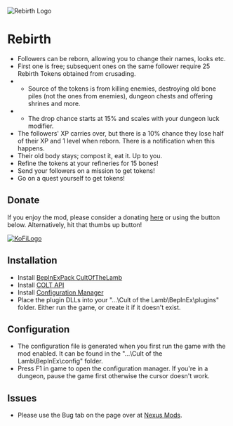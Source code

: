 ![Rebirth Logo](https://i.ibb.co/mtd9My7/nexus-main-logo.png)

# Rebirth

* Followers can be reborn, allowing you to change their names, looks etc.
* First one is free; subsequent ones on the same follower require 25 Rebirth Tokens obtained from crusading. 
* * Source of the tokens is from killing enemies, destroying old bone piles (not the ones from enemies), dungeon chests and offering shrines and more.
* * The drop chance starts at 15% and scales with your dungeon luck modifier. 
* The followers' XP carries over, but there is a 10% chance they lose half of their XP and 1 level when reborn. There is a notification when this happens.
* Their old body stays; compost it, eat it. Up to you.
* Refine the tokens at your refineries for 15 bones!
* Send your followers on a mission to get tokens!
* Go on a quest yourself to get tokens!

## Donate

If you enjoy the mod, please consider a donating [here](https://ko-fi.com/p1xel8ted) or using the button below. Alternatively, hit that thumbs up button!

[![KoFiLogo](https://ko-fi.com/img/githubbutton_sm.svg)](https://ko-fi.com/p1xel8ted)

## Installation

* Install [BepInExPack CultOfTheLamb](https://thunderstore.io/c/cult-of-the-lamb/p/BepInEx/BepInExPack_CultOfTheLamb/)
* Install [COLT API](https://thunderstore.io/c/cult-of-the-lamb/p/xhayper/COTL_API/)
* Install [Configuration Manager](https://thunderstore.io/c/cult-of-the-lamb/p/p1xel8ted/BepInEx_Configuration_Manager/)
* Place the plugin DLLs into your "...\Cult of the Lamb\BepInEx\plugins" folder. Either run the game, or create it if it doesn't exist.

## Configuration

* The configuration file is generated when you first run the game with the mod enabled. It can be found in the "...\Cult of the Lamb\BepInEx\config" folder.
* Press F1 in game to open the configuration manager. If you're in a dungeon, pause the game first otherwise the cursor doesn't work.

## Issues

* Please use the Bug tab on the page over at [Nexus Mods](https://www.nexusmods.com/cultofthelamb/mods/8?tab=bugs).